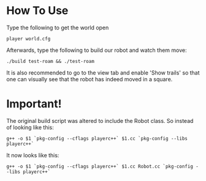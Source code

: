 # How To Use

Type the following to get the world open
```
player world.cfg
```

Afterwards, type the following to build our robot and watch them move:
```
./build test-roam && ./test-roam
```
It is also recommended to go to the view tab and enable 'Show trails' so that one can visually see that the robot
has indeed moved in a square.

# Important!
The original build script was altered to include the Robot class. So instead of looking like this:
```
g++ -o $1 `pkg-config --cflags playerc++` $1.cc `pkg-config --libs playerc++`
```
It now looks like this:
```
g++ -o $1 `pkg-config --cflags playerc++` $1.cc Robot.cc `pkg-config --libs playerc++`
```
